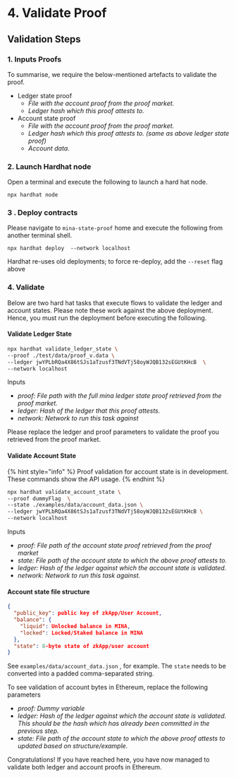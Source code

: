 # 4. Validate Proof

## Validation Steps

### 1. Inputs Proofs

To summarise, we require the below-mentioned artefacts to validate the proof.

* Ledger state proof
  * _File with the account proof from the proof market._
  * _Ledger hash which this proof attests to._ &#x20;
* Account state proof
  * _File with the account proof from the proof market._
  * _Ledger hash which this proof attests to. (same as above ledger state proof)_
  * _Account data._&#x20;

### 2. Launch Hardhat node

Open a terminal and execute the following to launch a hard hat node.

```
npx hardhat node
```

### 3 . Deploy contracts

Please navigate to `mina-state-proof`  home and execute the following from another terminal shell.

```
npx hardhat deploy  --network localhost 
```

Hardhat re-uses old deployments; to force re-deploy, add the `--reset` flag above

### &#x20;4. Validate

Below are two hard hat tasks that execute flows to validate the ledger and account states. Please note these work against the above deployment. Hence, you must run the deployment before executing the following.

#### Validate Ledger State

```sh
npx hardhat validate_ledger_state \
--proof ./test/data/proof_v.data \
--ledger jwYPLbRQa4X86tSJs1aTzusf3TNdVTj58oyWJQB132sEGUtKHcB  \
--network localhost
```

Inputs

* _proof: File path with the full mina ledger state proof retrieved from the proof market._
* _ledger: Hash of the ledger that this proof attests._
* _network: Network to run this task against_

Please replace the ledger and proof parameters to validate the proof you retrieved from the proof market.

#### Validate Account State

{% hint style="info" %}
Proof validation for account state is in development. These commands show the API usage.
{% endhint %}

```sh
npx hardhat validate_account_state \
--proof dummyFlag  \
--state ./examples/data/account_data.json \
--ledger jwYPLbRQa4X86tSJs1aTzusf3TNdVTj58oyWJQB132sEGUtKHcB \
--network localhost
```

Inputs

* _proof: File path of the account state proof retrieved from the proof market_
* _state: File path of the account state to which the above proof attests to._
* _ledger: Hash of the ledger against which the account state is validated._
* _network: Network to run this task against._

#### Account state file structure

```json
{
  "public_key": public key of zkApp/User Account,
  "balance": {
    "liquid": Unlocked balance in MINA,
    "locked": Locked/Staked balance in MINA 
  },
  "state": 8-byte state of zkApp/user account
}

```

See `examples/data/account_data.json` , for example. The `state` needs to be converted into a padded comma-separated string.

To see validation of account bytes in Ethereum, replace the following parameters

* _proof: Dummy variable_
* _ledger: Hash of the ledger against which the account state is validated. This should be the hash which has already been committed in the previous step._
* _state: File path of the account state to which the above proof attests to updated based on structure/example._

Congratulations! If you have reached here, you have now managed to validate both ledger and account proofs in Ethereum.
